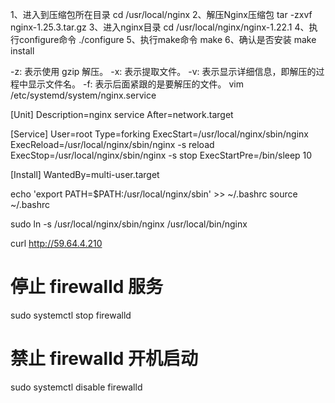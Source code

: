 
1、进入到压缩包所在目录
cd /usr/local/nginx
2、解压Nginx压缩包
tar -zxvf nginx-1.25.3.tar.gz
3、进入nginx目录
cd /usr/local/nginx/nginx-1.22.1
4、执行configure命令
./configure
5、执行make命令
make
6、确认是否安装
make install

-z: 表示使用 gzip 解压。
-x: 表示提取文件。
-v: 表示显示详细信息，即解压的过程中显示文件名。
-f: 表示后面紧跟的是要解压的文件。
vim /etc/systemd/system/nginx.service

[Unit]
Description=nginx service
After=network.target

[Service]
User=root
Type=forking
ExecStart=/usr/local/nginx/sbin/nginx
ExecReload=/usr/local/nginx/sbin/nginx -s reload
ExecStop=/usr/local/nginx/sbin/nginx -s stop
ExecStartPre=/bin/sleep 10

[Install]
WantedBy=multi-user.target

echo 'export PATH=$PATH:/usr/local/nginx/sbin' >> ~/.bashrc
source ~/.bashrc

sudo ln -s /usr/local/nginx/sbin/nginx /usr/local/bin/nginx


curl http://59.64.4.210

# 停止 firewalld 服务
sudo systemctl stop firewalld

# 禁止 firewalld 开机启动
sudo systemctl disable firewalld

